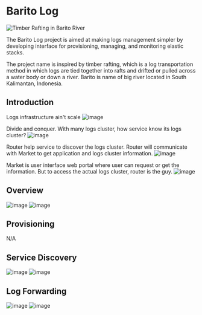 # Barito Log

![Timber Rafting in Barito River](_images/0-timber-rafting-in-barito-river.jpg)

The Barito Log project is aimed at making logs management simpler by developing interface for provisioning, managing, and monitoring elastic stacks. 

The project name is inspired by timber rafting, which is a log transportation method in which logs are tied together into rafts and drifted or pulled across a water body or down a river. Barito is name of big river located in South Kalimantan, Indonesia. 

## Introduction
Logs infrastructure ain't scale
![image](_images/1-logs-infra-aint-scale.png)

Divide and conquer. With many logs cluster, how service know its logs cluster?
![image](_images/2-service-dont-know-its-cluster.png)

Router help service to discover the logs cluster. Router will communicate with Market to get application and logs cluster information.
![image](_images/3-router-help.png)

Market is user interface web portal where user can request or get the information. But to access the actual logs cluster, router is the guy. 
![image](_images/4-market-provision-the-cluster.png)


## Overview
![image](_images/6-barito-overview.png)
![image](_images/5-inside-the-cluster.png)

## Provisioning

N/A

## Service Discovery

![image](_images/7-producer-router.png)
![image](_images/8-kibana-router.png)

## Log Forwarding

![image](_images/9-logs-journey.png)
![image](_images/10-logs-and-events.png)
